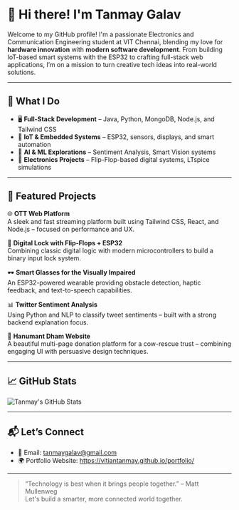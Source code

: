 # 👋 Hi there! I'm Tanmay Galav

Welcome to my GitHub profile! I'm a passionate Electronics and Communication Engineering student at VIT Chennai, blending my love for **hardware innovation** with **modern software development**. From building IoT-based smart systems with the ESP32 to crafting full-stack web applications, I’m on a mission to turn creative tech ideas into real-world solutions.

----

## 🚀 What I Do

- 🖥️ **Full-Stack Development** – Java, Python, MongoDB, Node.js, and Tailwind CSS
- 📡 **IoT & Embedded Systems** – ESP32, sensors, displays, and smart automation
- 🧠 **AI & ML Explorations** – Sentiment Analysis, Smart Vision systems
- 🔬 **Electronics Projects** – Flip-Flop-based digital systems, LTspice simulations

----

## 🧩 Featured Projects

🌐 **OTT Web Platform**  
A sleek and fast streaming platform built using Tailwind CSS, React, and Node.js – focused on performance and UX.

🔐 **Digital Lock with Flip-Flops + ESP32**  
Combining classic digital logic with modern microcontrollers to build a binary input lock system.

🕶️ **Smart Glasses for the Visually Impaired**  
An ESP32-powered wearable providing obstacle detection, haptic feedback, and text-to-speech capabilities.

📊 **Twitter Sentiment Analysis**  
Using Python and NLP to classify tweet sentiments – built with a strong backend explanation focus.

🌱 **Hanumant Dham Website**  
A beautiful multi-page donation platform for a cow-rescue trust – combining engaging UI with persuasive design techniques.

---

## 📈 GitHub Stats

![Tanmay's GitHub Stats](https://github-readme-stats.vercel.app/api?username=vitiantanmay&show_icons=true&theme=radical)

---

## 📬 Let’s Connect
 
- 📧 Email: tanmaygalav@gmail.com  
- 🌍 Portfolio Website: https://vitiantanmay.github.io/portfolio/  

---

> “Technology is best when it brings people together.” – Matt Mullenweg  
Let's build a smarter, more connected world together.
